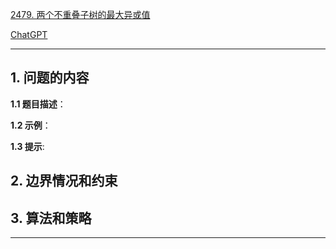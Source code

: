[2479. 两个不重叠子树的最大异或值](https://leetcode.cn/problems/maximum-xor-of-two-non-overlapping-subtrees)

[ChatGPT](chat.openai.com)

---

## 1. 问题的内容
**1.1 题目描述**：

**1.2 示例**：

**1.3 提示**:

## 2. 边界情况和约束


## 3. 算法和策略

---

